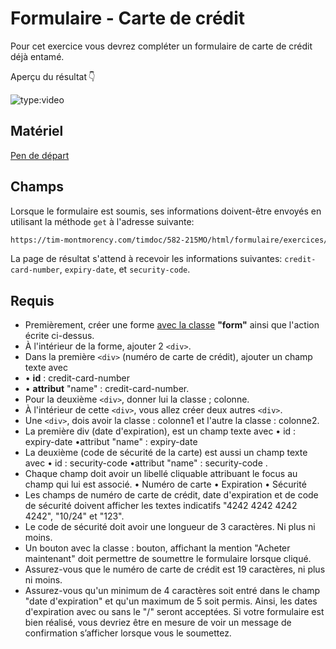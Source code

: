 # Formulaire - Carte de crédit
Pour cet exercice vous devrez compléter un formulaire de carte de crédit déjà entamé.

Aperçu du résultat 👇


![type:video](https://github.com/user-attachments/assets/f624bb1c-fc62-46ed-b66c-6f551c48e7ff)


## Matériel

[Pen de départ](https://codepen.io/pen?template=XWozWyy)

## Champs
Lorsque le formulaire est soumis, ses informations doivent-être envoyés en utilisant la méthode `get` à l'adresse suivante:

```html
https://tim-montmorency.com/timdoc/582-215MO/html/formulaire/exercices/carte-de-credit/submit/
```


La page de résultat s'attend à recevoir les informations suivantes: `credit-card-number`, `expiry-date`, et `security-code`.


## Requis

- Premièrement, créer une forme <u>avec la classe</u> **"form"** ainsi que l'action écrite ci-dessus.
- À l'intérieur de la forme, ajouter 2 `<div>`.
- Dans la première `<div>` (numéro de carte de crédit), ajouter un champ texte avec
-   • **id** : credit-card-number
-   • **attribut** "name" : credit-card-number.
- Pour la deuxième `<div>`, donner lui la classe ; colonne.
- À l'intérieur de cette `<div>`, vous allez créer deux autres `<div>`.
- Une `<div>`, dois avoir la classe : colonne1 et l'autre la classe : colonne2.
- La première div (date d'expiration), est un champ texte avec
    • id : expiry-date
    •attribut "name" : expiry-date
- La deuxième (code de sécurité de la carte) est aussi un champ texte avec
    • id : security-code
    •attribut "name" : security-code .
- Chaque champ doit avoir un libellé cliquable attribuant le focus au champ qui lui est associé.
    • Numéro de carte
    • Expiration
    • Sécurité
- Les champs de numéro de carte de crédit, date d'expiration et de code de sécurité doivent afficher les textes indicatifs "4242 4242 4242 4242", "10/24" et "123".
- Le code de sécurité doit avoir une longueur de 3 caractères. Ni plus ni moins.
- Un bouton avec la classe : bouton, affichant la mention "Acheter maintenant" doit permettre de soumettre le formulaire lorsque cliqué.
- Assurez-vous que le numéro de carte de crédit est 19 caractères, ni plus ni moins.
- Assurez-vous qu'un minimum de 4 caractères soit entré dans le champ "date d'expiration" et qu'un maximum de 5 soit permis. Ainsi, les dates d'expiration avec ou sans le "/" seront acceptées.
Si votre formulaire est bien réalisé, vous devriez être en mesure de voir un message de confirmation s’afficher lorsque vous le soumettez.
